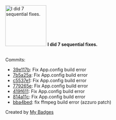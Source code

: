 <img src="https://my-badges.github.io/my-badges/fix-6+.png" alt="I did 7 sequential fixes." title="I did 7 sequential fixes." width="128">
<strong>I did 7 sequential fixes.</strong>
<br><br>

Commits:

- <a href="https://github.com/andrewjswan/MPExtended/commit/39e117b6e7ce6b8788817dbfbcd56252416d6b2b">39e117b</a>: Fix App.config build error
- <a href="https://github.com/andrewjswan/MPExtended/commit/7b5a25a4bc236330d17e8285a9a0c45b1b3071db">7b5a25a</a>: Fix App.config build error
- <a href="https://github.com/andrewjswan/MPExtended/commit/c5537e14345f33f405454c233ad47314838b1de3">c5537e1</a>: Fix App.config build error
- <a href="https://github.com/andrewjswan/MPExtended/commit/779265e6c85e5e2340db8d4b4d28a7f918bf41fe">779265e</a>: Fix App.config build error
- <a href="https://github.com/andrewjswan/MPExtended/commit/419f611a9558575f6b84a5d624c3de5764db697f">419f611</a>: Fix App.config build error
- <a href="https://github.com/andrewjswan/MPExtended/commit/814a11c686fb8708b311be1a2a3a0e1d13123822">814a11c</a>: Fix App.config build error
- <a href="https://github.com/andrewjswan/MPExtended/commit/bba4bedd2ec1be5b3001b737e40c11bcbcee9de4">bba4bed</a>: fix ffmpeg build error (azzuro patch)


Created by <a href="https://github.com/my-badges/my-badges">My Badges</a>